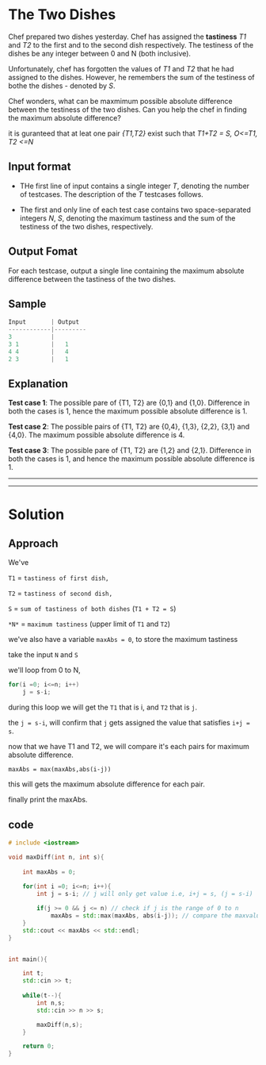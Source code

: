 # The Two Dishes

Chef prepared two dishes yesterday. Chef has assigned the **tastiness** *T1* and *T2* to the first and to the second dish respectively. The testiness of the dishes be any integer between 0 and N (both inclusive).

Unfortunately, chef has forgotten the values of *T1* and *T2* that he had assigned to the dishes. However, he remembers the sum of the testiness of bothe the dishes - denoted by *S*.

Chef wonders, what can be maxmimum possible absolute difference between the testiness of the two dishes. Can you help the chef in finding the maximum absolute difference?

it is guranteed that at leat one pair *{T1,T2}* exist such that *T1+T2 = S, O<=T1, T2 <=N*

## Input format

* THe first line of input contains a single integer *T*, denoting the number of testcases. The description of the *T* testcases follows.

* The first and only line of each test case contains two space-separated integers *N*, *S*, denoting the maximum tastiness and the sum of the testiness of the two dishes, respectively.

## Output Fomat

For each testcase, output a single line containing the maximum absolute difference between the tastiness of the two dishes.


## Sample 

```cpp
Input       | Output
------------|---------
3           |           
3 1         |   1   
4 4         |   4
2 3         |   1
```

## Explanation

**Test case 1**: The possible pare of {T1, T2} are {0,1} and {1,0}. Difference in both the cases is 1, hence the maximum possible absolute difference is 1.

**Test case 2**: The possible pairs of {T1, T2} are {0,4}, {1,3}, {2,2}, {3,1} and {4,0}. The maximum possible absolute difference is 4.

**Test case 3**: The possible pare of {T1, T2} are {1,2} and {2,1}. Difference in both the cases is 1, and hence the maximum possible absolute difference is 1.

---------------
---------------

# Solution

## Approach

We've 

`T1` = `tastiness of first dish,`

`T2` = `tastiness of second dish,`

`S` = `sum of tastiness of both dishes` (`T1 + T2 = S`)

`*N*` = `maximum tastiness` (upper limit of `T1` and `T2`)

we've also have a variable `maxAbs = 0`, to store the maximum tastiness

take the input `N` and `S`

we'll loop from 0 to N,

```cpp
for(i =0; i<=n; i++)
    j = s-i;
```
during this loop we will get the `T1` that is i, and `T2` that is `j`.

the `j = s-i`, will confirm that `j` gets assigned the value that satisfies `i+j = s`.

now that we have T1 and T2, we will compare it's each pairs for maximum absolute difference.

`maxAbs = max(maxAbs,abs(i-j))`

this will gets the maximum absolute difference for each pair.

finally print the maxAbs.

## code 

```cpp
# include <iostream>

void maxDiff(int n, int s){
    
    int maxAbs = 0;
    
    for(int i =0; i<=n; i++){
        int j = s-i; // j will only get value i.e, i+j = s, (j = s-i)

        if(j >= 0 && j <= n) // check if j is the range of 0 to n
            maxAbs = std::max(maxAbs, abs(i-j)); // compare the maxvalue and the absolute of i-j till loop continue
    }
    std::cout << maxAbs << std::endl;
}


int main(){

    int t;
    std::cin >> t;
    
    while(t--){
        int n,s;
        std::cin >> n >> s;

        maxDiff(n,s);
    }

    return 0; 
}
```